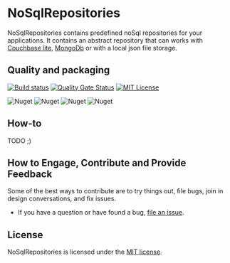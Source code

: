 
# NoSqlRepositories

NoSqlRepositories contains predefined noSql repositories for your applications. It contains an abstract repository that can works with [Couchbase lite](https://docs.couchbase.com/couchbase-lite/2.1/index.html), [MongoDb](https://www.mongodb.com/) or with a local json file storage.

## Quality and packaging

[![Build status](https://dev.azure.com/mackmathieu/Github/_apis/build/status/NoSqlRepository)](https://dev.azure.com/mackmathieu/Github/_build/latest?definitionId=1)
[![Quality Gate Status](https://sonarcloud.io/api/project_badges/measure?project=github-nosqlrepository&metric=alert_status)](https://sonarcloud.io/dashboard?id=github-nosqlrepository)
[![MIT License](https://img.shields.io/badge/license-MIT-green.svg)](https://github.com/mathieumack/NoSqlRepositories/blob/master/LICENSE.TXT)


![Nuget](https://img.shields.io/nuget/dt/NoSqlRepositories.Core.svg?label=NoSqlRepositories.Core&logo=nuget)
![Nuget](https://img.shields.io/nuget/dt/NoSqlRepositories.CouchBaseLite.svg?label=NoSqlRepositories.CouchBaseLite&logo=nuget)
![Nuget](https://img.shields.io/nuget/dt/NoSqlRepositories.MongoDb.svg?label=NoSqlRepositories.MongoDb&logo=nuget)
![Nuget](https://img.shields.io/nuget/dt/NoSqlRepositories.JsonFiles.svg?label=NoSqlRepositories.JsonFiles&logo=nuget)

## How-to

TODO ;)

## How to Engage, Contribute and Provide Feedback

Some of the best ways to contribute are to try things out, file bugs, join in design conversations, and fix issues.

* If you have a question or have found a bug, [file an issue](https://github.com/mathieumack/NoSqlRepositories/issues/new).

## License

NoSqlRepositories is licensed under the [MIT license](LICENSE.TXT).

